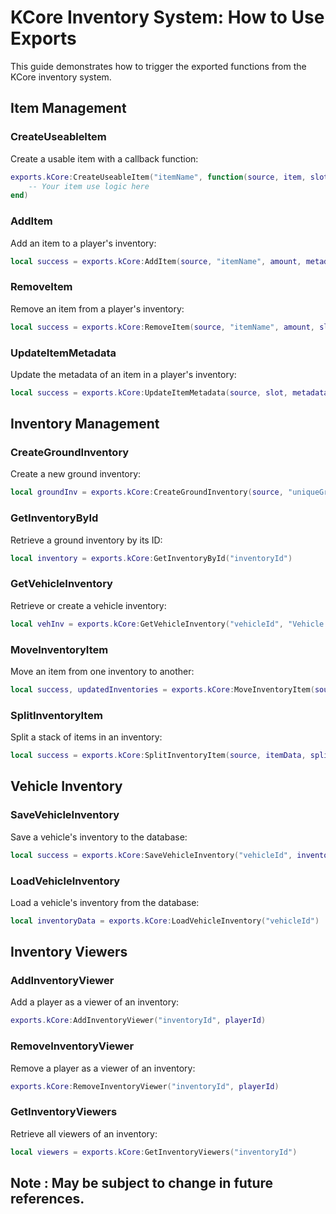 # KCore Inventory System: How to Use Exports

This guide demonstrates how to trigger the exported functions from the KCore inventory system.

## Item Management

### CreateUseableItem
Create a usable item with a callback function:
```lua
exports.kCore:CreateUseableItem("itemName", function(source, item, slot)
    -- Your item use logic here
end)
```

### AddItem

Add an item to a player's inventory:

```lua
local success = exports.kCore:AddItem(source, "itemName", amount, metadata)
```

### RemoveItem

Remove an item from a player's inventory:

```lua
local success = exports.kCore:RemoveItem(source, "itemName", amount, slot)
```

### UpdateItemMetadata

Update the metadata of an item in a player's inventory:

```lua
local success = exports.kCore:UpdateItemMetadata(source, slot, metadata)
```

## Inventory Management

### CreateGroundInventory

Create a new ground inventory:

```lua
local groundInv = exports.kCore:CreateGroundInventory(source, "uniqueGroundId")
```

### GetInventoryById

Retrieve a ground inventory by its ID:

```lua
local inventory = exports.kCore:GetInventoryById("inventoryId")
```

### GetVehicleInventory

Retrieve or create a vehicle inventory:

```lua
local vehInv = exports.kCore:GetVehicleInventory("vehicleId", "Vehicle Label")
```

### MoveInventoryItem

Move an item from one inventory to another:

```lua
local success, updatedInventories = exports.kCore:MoveInventoryItem(source, itemData, sourceId, targetId)
```

### SplitInventoryItem

Split a stack of items in an inventory:

```lua
local success = exports.kCore:SplitInventoryItem(source, itemData, splitAmount)
```

## Vehicle Inventory

### SaveVehicleInventory

Save a vehicle's inventory to the database:

```lua
local success = exports.kCore:SaveVehicleInventory("vehicleId", inventoryData)
```

### LoadVehicleInventory

Load a vehicle's inventory from the database:

```lua
local inventoryData = exports.kCore:LoadVehicleInventory("vehicleId")
```

## Inventory Viewers

### AddInventoryViewer

Add a player as a viewer of an inventory:

```lua
exports.kCore:AddInventoryViewer("inventoryId", playerId)
```

### RemoveInventoryViewer

Remove a player as a viewer of an inventory:

```lua
exports.kCore:RemoveInventoryViewer("inventoryId", playerId)
```

### GetInventoryViewers

Retrieve all viewers of an inventory:

```lua
local viewers = exports.kCore:GetInventoryViewers("inventoryId")
```

## Note : May be subject to change in future references.